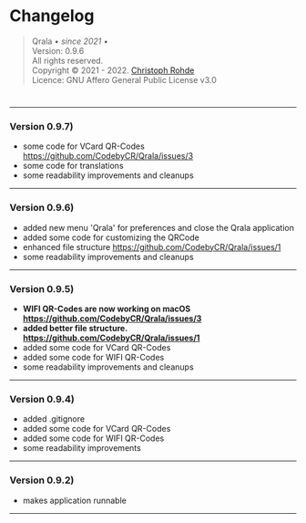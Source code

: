 <h1> Changelog </h1>

> Qrala &bull; _since 2021_ &bull;  <br/> 
> Version: 0.9.6 <br/> 
> All rights reserved. <br/>
> Copyright &copy; 2021 - 2022. [Christoph Rohde](https://github.com/CodebyCR) <br/>
> Licence: GNU Affero General Public License v3.0
#

---
<h3>Version 0.9.7)  </h3>

- some code for VCard QR-Codes https://github.com/CodebyCR/Qrala/issues/3
- some code for translations
- some readability improvements and cleanups

---
<h3>Version 0.9.6)  </h3>

- added new menu 'Qrala' for preferences and close the Qrala application
- added some code for customizing the QRCode 
- enhanced file structure https://github.com/CodebyCR/Qrala/issues/1 </b>
- some readability improvements and cleanups

---
<h3>Version 0.9.5)  </h3>

- <b> WIFI QR-Codes are now working on macOS https://github.com/CodebyCR/Qrala/issues/3</b>
- <b> added better file structure. https://github.com/CodebyCR/Qrala/issues/1 </b>
- added some code for VCard QR-Codes
- added some code for WIFI QR-Codes
- some readability improvements and cleanups

---
<h3>Version 0.9.4)  </h3>

- added .gitignore
- added some code for VCard QR-Codes
- added some code for WIFI QR-Codes
- some readability improvements

---
<h3>Version 0.9.2)  </h3>

- makes application runnable

---

